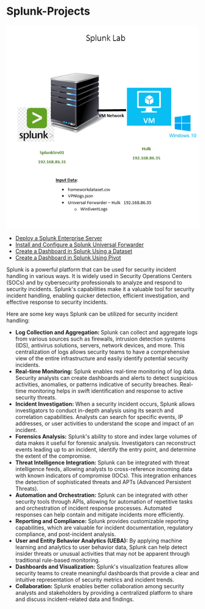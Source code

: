 # Splunk-Projects
 
<img src="https://github.com/Nisha318/Splunk-Projects/blob/main/Files/Lab%20Diagram.PNG"> 


<ul>
  <li> <a href="#"> Deploy a Splunk Enterprise Server </a> </li>
  <li> <a href="https://github.com/Nisha318/Splunk-Projects/blob/main/Configure%20a%20Splunk%20Universal%20Forwarder.md"> Install and Configure a Splunk Universal Forwarder </a> </li> 
  <li> <a href="https://github.com/Nisha318/Splunk-Projects/tree/main/Create%20Dashboard%20Using%20a%20Dataset"> Create a Dashboard in Splunk Using a Dataset </a></li>
  <li> <a href="https://github.com/Nisha318/Splunk-Projects/tree/main/Create%20a%20Dashboard%20with%20Pivot"> Create a Dashboard in Splunk Using Pivot </a></li>
</ul>

<p> 
Splunk is a powerful platform that can be used for security incident handling in various ways. It is widely used in Security Operations Centers (SOCs) and by cybersecurity professionals to analyze and respond to security incidents. Splunk's capabilities make it a valuable tool for security incident handling, enabling quicker detection, efficient investigation, and effective response to security incidents. 

</p>

Here are some key ways Splunk can be utilized for security incident handling:

<ul> 
  
<li> <b> Log Collection and Aggregation: </b> Splunk can collect and aggregate logs from various sources such as firewalls, intrusion detection systems (IDS), antivirus solutions, servers, network devices, and more. This centralization of logs allows security teams to have a comprehensive view of the entire infrastructure and easily identify potential security incidents. </li>

<li> <b> Real-time Monitoring:</b> Splunk enables real-time monitoring of log data. Security analysts can create dashboards and alerts to detect suspicious activities, anomalies, or patterns indicative of security breaches. Real-time monitoring helps in swift identification and response to active security threats.</li>

<li> <b> Incident Investigation:</b> When a security incident occurs, Splunk allows investigators to conduct in-depth analysis using its search and correlation capabilities. Analysts can search for specific events, IP addresses, or user activities to understand the scope and impact of an incident.</li>

<li> <b> Forensics Analysis:</b> Splunk's ability to store and index large volumes of data makes it useful for forensic analysis. Investigators can reconstruct events leading up to an incident, identify the entry point, and determine the extent of the compromise.</li>

<li> <b> Threat Intelligence Integration:</b> Splunk can be integrated with threat intelligence feeds, allowing analysts to cross-reference incoming data with known indicators of compromise (IOCs). This integration enhances the detection of sophisticated threats and APTs (Advanced Persistent Threats).</li>

<li> <b> Automation and Orchestration:</b> Splunk can be integrated with other security tools through APIs, allowing for automation of repetitive tasks and orchestration of incident response processes. Automated responses can help contain and mitigate incidents more efficiently.</li>

<li> <b> Reporting and Compliance:</b> Splunk provides customizable reporting capabilities, which are valuable for incident documentation, regulatory compliance, and post-incident analysis.</li>

<li> <b> User and Entity Behavior Analytics (UEBA):</b> By applying machine learning and analytics to user behavior data, Splunk can help detect insider threats or unusual activities that may not be apparent through traditional rule-based monitoring.</li>

<li> <b> Dashboards and Visualization:</b> Splunk's visualization features allow security teams to create meaningful dashboards that provide a clear and intuitive representation of security metrics and incident trends.</li>

<li> <b> Collaboration:</b> Splunk enables better collaboration among security analysts and stakeholders by providing a centralized platform to share and discuss incident-related data and findings.</li>
</ul>

<!--- Splunk's capabilities make it a valuable tool for security incident handling, enabling quicker detection, efficient investigation, and effective response to security incidents. However, it's essential to properly configure and tune Splunk for security use cases and ensure that the right security measures are in place to protect the Splunk environment itself from potential threats.--->

